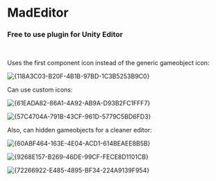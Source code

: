 <h1>MadEditor</h1>
<h3>Free to use plugin for Unity Editor</h3>
<br/>

Uses the first component icon instead of the generic gameobject icon:

![{118A3C03-B20F-4B1B-97BD-1C3B5253B9C0}](https://github.com/user-attachments/assets/eea15c76-98ef-46a5-aa56-7b15e36069bb)

Can use custom icons:

![{61EADA82-86A1-4A92-AB9A-D93B2FC1FFF7}](https://github.com/user-attachments/assets/510c4f56-a212-4912-bce4-9e6addffd51a)

![{57C4704A-791B-43CF-961D-5779C5BD6FD3}](https://github.com/user-attachments/assets/34685508-9abb-4cbd-ad72-46cf5ec478c4)



Also, can hidden gameobjects for a cleaner editor:

![{60ABF464-163E-4E04-ACD1-614BEAEE8B5B}](https://github.com/user-attachments/assets/06989a85-09c0-4d30-9632-ad7fd750a1be)

![{9268E157-B269-46DE-99CF-FECE8D1101CB}](https://github.com/user-attachments/assets/1c542976-2453-4e37-a834-600401b5aabe)

![{72266922-E485-4895-BF34-224A9139F954}](https://github.com/user-attachments/assets/e9a4c586-99a5-4942-95ed-a40d0190169e)
